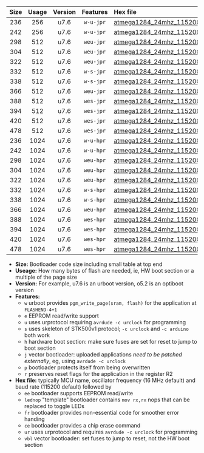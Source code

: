 |Size|Usage|Version|Features|Hex file|
|:-:|:-:|:-:|:-:|:--|
|236|256|u7.6|`w-u-jpr`|[atmega1284_24mhz_115200bps_ur_vbl.hex](https://raw.githubusercontent.com/stefanrueger/urboot/main/atmega1284_24mhz_115200bps_ur_vbl.hex)|
|242|256|u7.6|`w-u-jpr`|[atmega1284_24mhz_115200bps_lednop_ur_vbl.hex](https://raw.githubusercontent.com/stefanrueger/urboot/main/atmega1284_24mhz_115200bps_lednop_ur_vbl.hex)|
|298|512|u7.6|`weu-jpr`|[atmega1284_24mhz_115200bps_ee_ur_vbl.hex](https://raw.githubusercontent.com/stefanrueger/urboot/main/atmega1284_24mhz_115200bps_ee_ur_vbl.hex)|
|304|512|u7.6|`weu-jpr`|[atmega1284_24mhz_115200bps_ee_lednop_ur_vbl.hex](https://raw.githubusercontent.com/stefanrueger/urboot/main/atmega1284_24mhz_115200bps_ee_lednop_ur_vbl.hex)|
|322|512|u7.6|`weu-jpr`|[atmega1284_24mhz_115200bps_ee_lednop_fr_ur_vbl.hex](https://raw.githubusercontent.com/stefanrueger/urboot/main/atmega1284_24mhz_115200bps_ee_lednop_fr_ur_vbl.hex)|
|332|512|u7.6|`w-s-jpr`|[atmega1284_24mhz_115200bps_vbl.hex](https://raw.githubusercontent.com/stefanrueger/urboot/main/atmega1284_24mhz_115200bps_vbl.hex)|
|338|512|u7.6|`w-s-jpr`|[atmega1284_24mhz_115200bps_lednop_vbl.hex](https://raw.githubusercontent.com/stefanrueger/urboot/main/atmega1284_24mhz_115200bps_lednop_vbl.hex)|
|366|512|u7.6|`weu-jpr`|[atmega1284_24mhz_115200bps_ee_lednop_fr_ce_ur_vbl.hex](https://raw.githubusercontent.com/stefanrueger/urboot/main/atmega1284_24mhz_115200bps_ee_lednop_fr_ce_ur_vbl.hex)|
|388|512|u7.6|`wes-jpr`|[atmega1284_24mhz_115200bps_ee_vbl.hex](https://raw.githubusercontent.com/stefanrueger/urboot/main/atmega1284_24mhz_115200bps_ee_vbl.hex)|
|394|512|u7.6|`wes-jpr`|[atmega1284_24mhz_115200bps_ee_lednop_vbl.hex](https://raw.githubusercontent.com/stefanrueger/urboot/main/atmega1284_24mhz_115200bps_ee_lednop_vbl.hex)|
|420|512|u7.6|`wes-jpr`|[atmega1284_24mhz_115200bps_ee_lednop_fr_vbl.hex](https://raw.githubusercontent.com/stefanrueger/urboot/main/atmega1284_24mhz_115200bps_ee_lednop_fr_vbl.hex)|
|478|512|u7.6|`wes-jpr`|[atmega1284_24mhz_115200bps_ee_lednop_fr_ce_vbl.hex](https://raw.githubusercontent.com/stefanrueger/urboot/main/atmega1284_24mhz_115200bps_ee_lednop_fr_ce_vbl.hex)|
|236|1024|u7.6|`w-u-hpr`|[atmega1284_24mhz_115200bps_ur.hex](https://raw.githubusercontent.com/stefanrueger/urboot/main/atmega1284_24mhz_115200bps_ur.hex)|
|242|1024|u7.6|`w-u-hpr`|[atmega1284_24mhz_115200bps_lednop_ur.hex](https://raw.githubusercontent.com/stefanrueger/urboot/main/atmega1284_24mhz_115200bps_lednop_ur.hex)|
|298|1024|u7.6|`weu-hpr`|[atmega1284_24mhz_115200bps_ee_ur.hex](https://raw.githubusercontent.com/stefanrueger/urboot/main/atmega1284_24mhz_115200bps_ee_ur.hex)|
|304|1024|u7.6|`weu-hpr`|[atmega1284_24mhz_115200bps_ee_lednop_ur.hex](https://raw.githubusercontent.com/stefanrueger/urboot/main/atmega1284_24mhz_115200bps_ee_lednop_ur.hex)|
|322|1024|u7.6|`weu-hpr`|[atmega1284_24mhz_115200bps_ee_lednop_fr_ur.hex](https://raw.githubusercontent.com/stefanrueger/urboot/main/atmega1284_24mhz_115200bps_ee_lednop_fr_ur.hex)|
|332|1024|u7.6|`w-s-hpr`|[atmega1284_24mhz_115200bps.hex](https://raw.githubusercontent.com/stefanrueger/urboot/main/atmega1284_24mhz_115200bps.hex)|
|338|1024|u7.6|`w-s-hpr`|[atmega1284_24mhz_115200bps_lednop.hex](https://raw.githubusercontent.com/stefanrueger/urboot/main/atmega1284_24mhz_115200bps_lednop.hex)|
|366|1024|u7.6|`weu-hpr`|[atmega1284_24mhz_115200bps_ee_lednop_fr_ce_ur.hex](https://raw.githubusercontent.com/stefanrueger/urboot/main/atmega1284_24mhz_115200bps_ee_lednop_fr_ce_ur.hex)|
|388|1024|u7.6|`wes-hpr`|[atmega1284_24mhz_115200bps_ee.hex](https://raw.githubusercontent.com/stefanrueger/urboot/main/atmega1284_24mhz_115200bps_ee.hex)|
|394|1024|u7.6|`wes-hpr`|[atmega1284_24mhz_115200bps_ee_lednop.hex](https://raw.githubusercontent.com/stefanrueger/urboot/main/atmega1284_24mhz_115200bps_ee_lednop.hex)|
|420|1024|u7.6|`wes-hpr`|[atmega1284_24mhz_115200bps_ee_lednop_fr.hex](https://raw.githubusercontent.com/stefanrueger/urboot/main/atmega1284_24mhz_115200bps_ee_lednop_fr.hex)|
|478|1024|u7.6|`wes-hpr`|[atmega1284_24mhz_115200bps_ee_lednop_fr_ce.hex](https://raw.githubusercontent.com/stefanrueger/urboot/main/atmega1284_24mhz_115200bps_ee_lednop_fr_ce.hex)|

- **Size:** Bootloader code size including small table at top end
- **Useage:** How many bytes of flash are needed, ie, HW boot section or a multiple of the page size
- **Version:** For example, u7.6 is an urboot version, o5.2 is an optiboot version
- **Features:**
  + `w` urboot provides `pgm_write_page(sram, flash)` for the application at `FLASHEND-4+1`
  + `e` EEPROM read/write support
  + `u` uses urprotocol requiring `avrdude -c urclock` for programming
  + `s` uses skeleton of STK500v1 protocol; `-c urclock` and `-c arduino` both work
  + `h` hardware boot section: make sure fuses are set for reset to jump to boot section
  + `j` vector bootloader: uploaded applications *need to be patched externally*, eg, using `avrdude -c urclock`
  + `p` bootloader protects itself from being overwritten
  + `r` preserves reset flags for the application in the register R2
- **Hex file:** typically MCU name, oscillator frequency (16 MHz default) and baud rate (115200 default) followed by
  + `ee` bootloader supports EEPROM read/write
  + `lednop` "template" bootloader contains `mov rx,rx` nops that can be replaced to toggle LEDs
  + `fr` bootloader provides non-essential code for smoother error handing
  + `ce` bootloader provides a chip erase command
  + `ur` uses urprotocol and requires `avrdude -c urclock` for programming
  + `vbl` vector bootloader: set fuses to jump to reset, not the HW boot section
